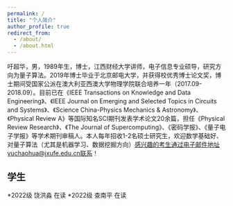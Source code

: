 ```yaml
---
permalink: /
title: "个人简介"
author_profile: true
redirect_from: 
  - /about/
  - /about.html
---
```


吁超华，男，1989年生，博士，江西财经大学讲师，电子信息专业硕导，研究方向为量子算法。2019年博士毕业于北京邮电大学，并获得校优秀博士论文奖，博士期间受国家公派在澳大利亚西澳大学物理学院联合培养一年（2017.09-2018.09）。目前已在《IEEE Transactions on Knowledge and Data Engineering》、《IEEE Journal on Emerging and Selected Topics in Circuits and Systems》、《Science China-Physics Mechanics & Astronomy》、《Physical Review A》等国际知名SCI期刊发表学术论文20余篇，担任《Physical Review Research》、《The Journal of Supercomputing》、《密码学报》、《量子电子学报》等学术期刊审稿人。本人每年招收1-2名硕士研究生，欢迎数学基础好、对量子算法（尤其是机器学习、数据挖掘方向）感兴趣的考生通过电子邮件地址yuchaohua@jxufe.edu.cn联系！

学生
------
*2022级 饶洪淼 在读
*2022级 查南平 在读


